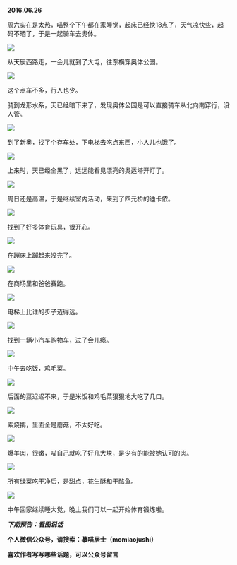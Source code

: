 
          
            
**2016.06.26**

周六实在是太热，喵整个下午都在家睡觉，起床已经快18点了，天气凉快些，起码不晒了，于是一起骑车去奥体。




![](//upload-images.jianshu.io/upload_images/51001-ff6894c72b2f83b4.jpg)




从天辰西路走，一会儿就到了大屯，往东横穿奥体公园。




![](//upload-images.jianshu.io/upload_images/51001-328df7e9509654f7.jpg)




这个点车不多，行人也少。

骑到龙形水系，天已经暗下来了，发现奥体公园是可以直接骑车从北向南穿行，没人管。




![](//upload-images.jianshu.io/upload_images/51001-2a995d39f19f7ec2.jpg)




到了新奥，找了个存车处，下电梯去吃点东西，小人儿也饿了。




![](//upload-images.jianshu.io/upload_images/51001-761864ad59942406.jpg)




上来时，天已经全黑了，远远能看见漂亮的奥运塔开灯了。




![](//upload-images.jianshu.io/upload_images/51001-22e6e54aed086f0a.jpg)




周日还是高温，于是继续室内活动，来到了四元桥的迪卡侬。




![](//upload-images.jianshu.io/upload_images/51001-e8412b30bc393a2a.jpg)




找到了好多体育玩具，很开心。




![](//upload-images.jianshu.io/upload_images/51001-cfdd3f6bf5fedbbb.jpg)




在蹦床上蹦起来没完了。




![](//upload-images.jianshu.io/upload_images/51001-6fac3fbaf3b5bb49.jpg)




在商场里和爸爸赛跑。




![](//upload-images.jianshu.io/upload_images/51001-f7ef3b4516f2203c.jpg)




电梯上比谁的步子迈得远。




![](//upload-images.jianshu.io/upload_images/51001-e6cde9473d7f3037.jpg)




找到一辆小汽车购物车，过了会儿瘾。




![](//upload-images.jianshu.io/upload_images/51001-69c973b5c88647d9.jpg)




中午去吃饭，鸡毛菜。




![](//upload-images.jianshu.io/upload_images/51001-5113f1e0686e0d1f.jpg)




后面的菜迟迟不来，于是米饭和鸡毛菜狠狠地大吃了几口。




![](//upload-images.jianshu.io/upload_images/51001-e47fb5380e8ba3ab.jpg)




素烧鹅，里面全是蘑菇，不太好吃。




![](//upload-images.jianshu.io/upload_images/51001-1cb8c99f96fb0737.jpg)




爆羊肉，很嫩，喵自己就吃了好几大块，是少有的能被她认可的肉。




![](//upload-images.jianshu.io/upload_images/51001-246e57a60bcae323.jpg)




所有绿菜吃干净后，是甜点，花生酥和干酪鱼。




![](//upload-images.jianshu.io/upload_images/51001-a74a3dfafa04ac79.jpg)




中午回家继续睡大觉，晚上我们可以一起开始体育锻炼啦。


***下期预告：看图说话***


**个人微信公众号，请搜索：摹喵居士（momiaojushi）**

**喜欢作者写写哪些话题，可以公众号留言**

          
        